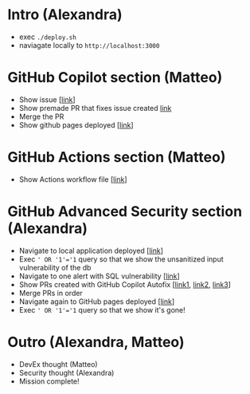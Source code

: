# Intro (Alexandra)

- exec `./deploy.sh`
- naviagate locally to `http://localhost:3000`

# GitHub Copilot section (Matteo)

- Show issue [[link](https://github.com/github-community-projects/breath-of-copilot-universe-2025/issues/10)]
- Show premade PR that fixes issue created [link](https://github.com/github-community-projects/breath-of-copilot-universe-2025/pull/18)
- Merge the PR
- Show github pages deployed [[link](https://github-community-projects.github.io/breath-of-copilot-universe-2025/)]

# GitHub Actions section (Matteo)

- Show Actions workflow file [[link](https://github.com/github-community-projects/breath-of-copilot-universe-2025/blob/main/.github/workflows/deploy.yml)]

# GitHub Advanced Security section (Alexandra)

- Navigate to local application deployed [[link](http://localhost:3000)]
- Exec `' OR '1'='1` query so that we show the unsanitized input vulnerability of the db
- Navigate to one alert with SQL vulnerability [[link](https://github.com/githubcustomers/breath-of-copilot-universe-2025/security/code-scanning/4)]
- Show PRs created with GitHub Copilot Autofix [[link1](https://github.com/githubcustomers/breath-of-copilot-universe-2025/pull/14), [link2](https://github.com/githubcustomers/breath-of-copilot-universe-2025/pull/13), [link3](https://github.com/githubcustomers/breath-of-copilot-universe-2025/pull/12)]
- Merge PRs in order
- Navigate again to GitHub pages deployed [[link](https://github-community-projects.github.io/breath-of-copilot-universe-2025/)]
- Exec `' OR '1'='1` query so that we show it's gone!

# Outro (Alexandra, Matteo)

- DevEx thought (Matteo)
- Security thought (Alexandra)
- Mission complete!
